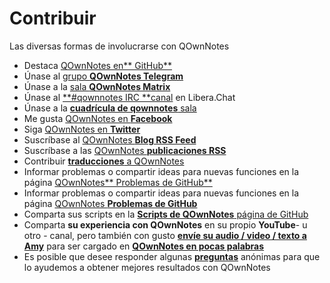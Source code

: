 # Contribuir

Las diversas formas de involucrarse con QOwnNotes

- Destaca [QOwnNotes en** GitHub**](https://github.com/pbek/QOwnNotes)
- Únase al [grupo **QOwnNotes Telegram**](https://t.me/QOwnNotes)
- Únase a la [sala **QOwnNotes Matrix**](https://app.element.io/#/room/#qownnotes:matrix.org)
- Únase al [**#qownnotes IRC **canal](https://web.libera.chat/#qownnotes) en Libera.Chat
- Únase a la [**cuadrícula de qownnotes** sala](https://gitter.im/qownnotes/qownnotes)
- Me gusta [QOwnNotes en **Facebook**](https://www.facebook.com/QOwnNotes/)
- Siga [QOwnNotes en **Twitter**](https://twitter.com/QOwnNotes)
- Suscríbase al [QOwnNotes **Blog RSS Feed**](https://feeds.feedburner.com/QOwnNotesBlog)
- Suscríbase a las [QOwnNotes **publicaciones RSS**](https://feeds.feedburner.com/QOwnNotesReleases)
- Contribuir [**traducciones** a QOwnNotes](translation.md)
- Informar problemas o compartir ideas para nuevas funciones en la página [QOwnNotes** Problemas de GitHub**](https://github.com/pbek/QOwnNotes/issues)
- Informar problemas o compartir ideas para nuevas funciones en la página [QOwnNotes **Problemas de GitHub**](https://github.com/pbek/QOwnNotes/issues)
- Comparta sus scripts en la [**Scripts de QOwnNotes** página de GitHub](https://github.com/qownnotes/scripts)
- Comparta **su experiencia con QOwnNotes** en su propio **YouTube**- u otro - canal, pero también con gusto [**envíe su audio / video / texto a Amy**](mailto:amydoralang@aol.de) para ser cargado en [**QOwnNotes en pocas palabras**](https://www.youtube.com/channel/UC6Xpk_B1MFfvhBCsH_MrOEw/videos)
- Es posible que desee responder algunas [**preguntas**](https://freeonlinesurveys.com/s/nA8t17k8) anónimas para que lo ayudemos a obtener mejores resultados con QOwnNotes

